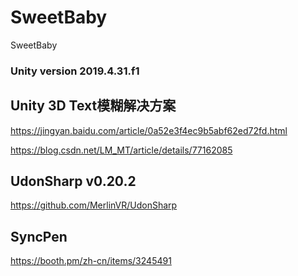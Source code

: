 # SweetBaby
SweetBaby

### Unity version 2019.4.31.f1

## Unity 3D Text模糊解决方案
https://jingyan.baidu.com/article/0a52e3f4ec9b5abf62ed72fd.html

https://blog.csdn.net/LM_MT/article/details/77162085

## UdonSharp v0.20.2
https://github.com/MerlinVR/UdonSharp

## SyncPen
https://booth.pm/zh-cn/items/3245491
